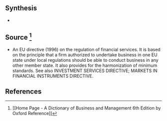 ## Synthesis
- 
## Source [^1]
- An EU directive (1996) on the regulation of financial services. It is based on the principle that a firm authorized to undertake business in one EU state under local regulations should be able to conduct business in any other member state. It also provides for the harmonization of minimum standards. See also INVESTMENT SERVICES DIRECTIVE; MARKETS IN FINANCIAL INSTRUMENTS DIRECTIVE.
## References

[^1]: [[Home Page - A Dictionary of Business and Management 6th Edition by Oxford Reference]]